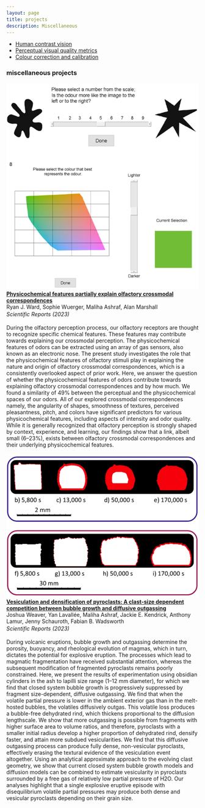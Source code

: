 ```yaml
---
layout: page
title: projects
description: Miscellaneous 
---
```


<div class="navbar">
  <div class="navbar-inner">
      <ul class="nav">  
		  <li><a href="hvs.html">Human contrast vision</a></li>
		  <li><a href="metrics.html">Perceptual visual quality metrics</a></li>
		  <li><a href="colour.html">Colour correction and calibration</a></li>
		  <!-- <li><a href="misc.html">Miscellaneous projects</a></li>-->
      </ul>
  </div>
</div>

### miscellaneous projects

<div class="container container-box container-box-fixed">
    <div class="row-fluid">
        <div class="span3">
			<img src="../assets/projects/misc/nature_23.png">
		</div>
		<div class="span9">
		<b><a href="https://www.nature.com/articles/s41598-023-37770-1#:~:text=During%20the%20olfactory%20perception%20process,known%20as%20an%20electronic%20nose." target="_blank">Physicochemical features partially explain olfactory crossmodal correspondences</a></b><br/>
		Ryan J. Ward, Sophie Wuerger, Maliha Ashraf, Alan Marshall<br/>
		<i>Scientific Reports (2023)</i>
		<a href="citations/ward2023physicochemical.txt" target="_blank"><i class="fa-solid fa-quote-right" style="font-size:16px; margin-left: 10px;"></i></a>
		<br/><br/>	
          During the olfactory perception process, our olfactory receptors are thought to recognize specific chemical features. These features may contribute towards explaining our crossmodal perception. The physicochemical features of odors can be extracted using an array of gas sensors, also known as an electronic nose. The present study investigates the role that the physicochemical features of olfactory stimuli play in explaining the nature and origin of olfactory crossmodal correspondences, which is a consistently overlooked aspect of prior work. Here, we answer the question of whether the physicochemical features of odors contribute towards explaining olfactory crossmodal correspondences and by how much. We found a similarity of 49% between the perceptual and the physicochemical spaces of our odors. All of our explored crossmodal correspondences namely, the angularity of shapes, smoothness of textures, perceived pleasantness, pitch, and colors have significant predictors for various physicochemical features, including aspects of intensity and odor quality. While it is generally recognized that olfactory perception is strongly shaped by context, experience, and learning, our findings show that a link, albeit small (6–23%), exists between olfactory crossmodal correspondences and their underlying physicochemical features.<br/><br/>
        </div> 
	</div> 
</div>


<div class="container container-box container-box-fixed">
    <div class="row-fluid">
        <div class="span3">
			<img src="../assets/projects/misc/weaver_22.png">
		</div>
		<div class="span9">
		<b><a href="https://www.sciencedirect.com/science/article/abs/pii/S0377027322000816" target="_blank">Vesiculation and densification of pyroclasts: A clast-size dependent competition between bubble growth and diffusive outgassing</a></b><br/>
		Joshua Weaver, Yan Lavallée, Maliha Ashraf, Jackie E. Kendrick, Anthony Lamur, Jenny Schauroth, Fabian B. Wadsworth<br/>
		<i>Scientific Reports (2023)</i>
		<a href="citations/weaver2022vesiculation.txt" target="_blank"><i class="fa-solid fa-quote-right" style="font-size:16px; margin-left: 10px;"></i></a>
		<br/><br/>		
          During volcanic eruptions, bubble growth and outgassing determine the porosity, buoyancy, and rheological evolution of magmas, which in turn, dictates the potential for explosive eruption. The processes which lead to magmatic fragmentation have received substantial attention, whereas the subsequent modification of fragmented pyroclasts remains poorly constrained. Here, we present the results of experimentation using obsidian cylinders in the ash to lapilli size range (1–12 mm diameter), for which we find that closed system bubble growth is progressively suppressed by fragment size-dependent, diffusive outgassing. We find that when the volatile partial pressure is lower in the ambient exterior gas than in the melt-hosted bubbles, the volatiles diffusively outgas. This volatile loss produces a bubble-free dehydrated rind, which thickens proportional to the diffusion lengthscale. We show that more outgassing is possible from fragments with higher surface area to volume ratios, and therefore, pyroclasts with a smaller initial radius develop a higher proportion of dehydrated rind, densify faster, and attain more subdued vesicularities. We find that this diffusive outgassing process can produce fully dense, non-vesicular pyroclasts, effectively erasing the textural evidence of the vesiculation event altogether. Using an analytical approximate approach to the evolving clast geometry, we show that current closed system bubble growth models and diffusion models can be combined to estimate vesicularity in pyroclasts surrounded by a free gas of relatively low partial pressure of H2O. Our analyses highlight that a single explosive eruptive episode with disequilibrium volatile partial pressures may produce both dense and vesicular pyroclasts depending on their grain size.<br/><br/>
        </div> 
	</div> 
</div>



<!-- 
<div class = "container">
	<div class="row-fluid">
		<div class="span7">
			
			<b>Retinal illuminance is reduced with age</b>
			<img src="../assets/projects/agingcsf/AgingCSF.gif" width="100%"/>
			
			<br/><br/><br/><b>CSF of older adults match CSF of younger adults at lower luminances</b>
			<img src="../assets/projects/agingcsf/AgingCSF2.gif" width="100%"/>
		</div>
	</div>
</div>
-->